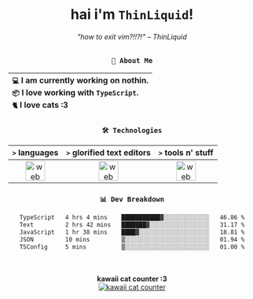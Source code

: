 <div align="center">
  
  # hai i'm `ThinLiquid`!
  ###### "how to exit vim?!!?!" – ThinLiquid
  
  ### `👤 About Me`

  | `💻`  I am currently working on **nothin**.<br/>`📦`  I love working with `TypeScript`.</br>`🐈`  I love cats :3 |
  |:---|

  
  ### `🛠️ Technologies`
  
  | `>` **languages**  | `>` **glorified text editors** | `>` **tools n' stuff** |
  |:------------------:|:------------------------------:|:----------------------:|
  | <img src="https://skillicons.dev/icons?i=ts,js,react" alt="web dev" height="40"/> | <img src="https://skillicons.dev/icons?i=vscode,neovim" alt="web dev" height="40"/> | <img src="https://skillicons.dev/icons?i=bash,git" alt="web dev" height="40"/> |
  
  ### `📊 Dev Breakdown`
  
  <!--START_SECTION:waka-->

```txt
TypeScript   4 hrs 4 mins    ███████████▓░░░░░░░░░░░░░   46.86 %
Text         2 hrs 42 mins   ███████▓░░░░░░░░░░░░░░░░░   31.17 %
JavaScript   1 hr 38 mins    ████▓░░░░░░░░░░░░░░░░░░░░   18.81 %
JSON         10 mins         ▒░░░░░░░░░░░░░░░░░░░░░░░░   01.94 %
TSConfig     5 mins          ▒░░░░░░░░░░░░░░░░░░░░░░░░   01.00 %
```

<!--END_SECTION:waka-->
  
  <br/><br/>
  <b>kawaii cat counter :3</b><br/>
  [![kawaii cat counter](https://count.getloli.com/get/@ThinLiquid?theme=moebooru)](https://moe-counter.glitch.me)
</div>
